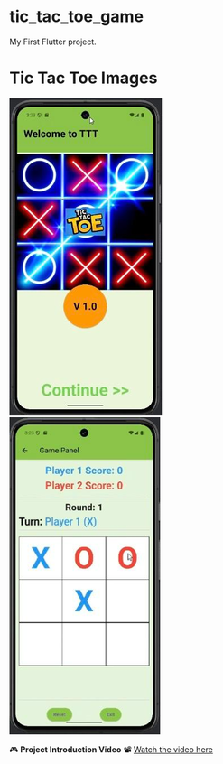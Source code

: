 # tic_tac_toe_game

My First Flutter project.

# Tic Tac Toe Images
![Main Image](images/main.jpg)
![Game Image](images/game.jpg)


🎮 **Project Introduction Video**
📽 [Watch the video here](https://github.com/eceozcan/Tic_Tac_Toe_game/blob/main/Tic_tac_toe.mp4)

